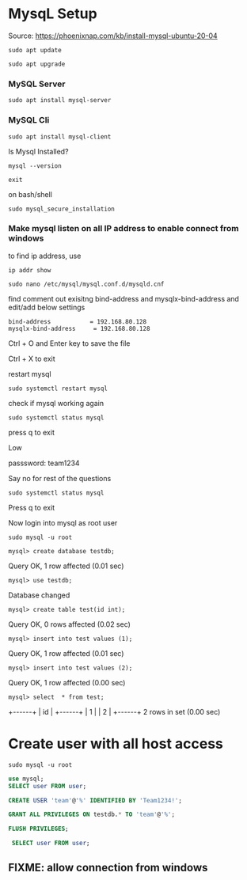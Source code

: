 # MysqL Setup

Source:  https://phoenixnap.com/kb/install-mysql-ubuntu-20-04

```
sudo apt update
```

```
sudo apt upgrade
```

### MySQL Server

```
sudo apt install mysql-server
```

### MySQL Cli

```
sudo apt install mysql-client
```

Is Mysql Installed?

```
mysql --version
```

```
exit
```

on bash/shell

```
sudo mysql_secure_installation
```



### Make mysql listen on all IP address to enable connect from windows

to find ip address, use

```
ip addr show
```


```
sudo nano /etc/mysql/mysql.conf.d/mysqld.cnf 
```

find comment out exisitng bind-address and mysqlx-bind-address
and  edit/add below settings

```
bind-address           = 192.168.80.128           
mysqlx-bind-address     = 192.168.80.128
```

Ctrl + O  and Enter key to save the file

Ctrl + X to exit


restart mysql 
```
sudo systemctl restart mysql
```

check if mysql working again

```
sudo systemctl status mysql
```

press q to exit


Low 

passsword: team1234

Say no for rest of the questions


```
sudo systemctl status mysql
```

Press q to exit


Now login into mysql as root user


```
sudo mysql -u root
```

 


```
mysql> create database testdb;
```
Query OK, 1 row affected (0.01 sec)

```
mysql> use testdb;
```
Database changed
```
mysql> create table test(id int);
```
Query OK, 0 rows affected (0.02 sec)
```
mysql> insert into test values (1);
```
Query OK, 1 row affected (0.01 sec)
```
mysql> insert into test values (2);
```
Query OK, 1 row affected (0.00 sec)

```
mysql> select  * from test;

```

+------+
| id   |
+------+
|    1 |
|    2 |
+------+
2 rows in set (0.00 sec)


# Create user with all host access

```
sudo mysql -u root
```


```sql
use mysql;
SELECT user FROM user;

CREATE USER 'team'@'%' IDENTIFIED BY 'Team1234!';

GRANT ALL PRIVILEGES ON testdb.* TO 'team'@'%';

FLUSH PRIVILEGES;

 SELECT user FROM user;

```

## FIXME: allow connection from windows